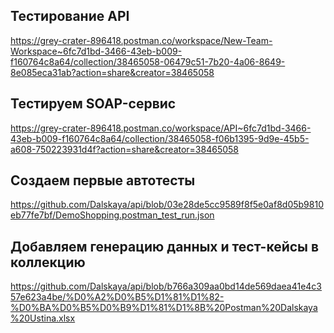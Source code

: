 ## Тестирование API
<https://grey-crater-896418.postman.co/workspace/New-Team-Workspace~6fc7d1bd-3466-43eb-b009-f160764c8a64/collection/38465058-06479c51-7b20-4a06-8649-8e085eca31ab?action=share&creator=38465058>
## Тестируем SOAP-сервис
<https://grey-crater-896418.postman.co/workspace/API~6fc7d1bd-3466-43eb-b009-f160764c8a64/collection/38465058-f06b1395-9d9e-45b5-a608-750223931d4f?action=share&creator=38465058>
## Создаем первые автотесты
<https://github.com/Dalskaya/api/blob/03e28de5cc9589f8f5e0af8d05b9810eb77fe7bf/DemoShopping.postman_test_run.json>
## Добавляем генерацию данных и тест-кейсы в коллекцию
<https://github.com/Dalskaya/api/blob/b766a309aa0bd14de569daea41e4c357e623a4be/%D0%A2%D0%B5%D1%81%D1%82-%D0%BA%D0%B5%D0%B9%D1%81%D1%8B%20Postman%20Dalskaya%20Ustina.xlsx>
